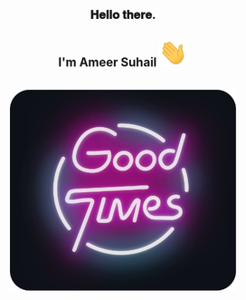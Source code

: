 <div align="center">
<h2> 𝐇𝐞𝐥𝐥𝐨 𝐭𝐡𝐞𝐫𝐞.</h2>
<h2> I'm Ameer Suhail <img src="Hi.gif" width="50"></h2>
</div>
<div align="center">
	<br>
		<img src="good-times.svg" width="400px">
	<br>
</div>

